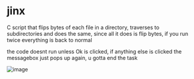 # jinx
C script that flips bytes of each file in a directory, traverses to subdirectories and does the same, since all it does is flip bytes, if you run twice everything is back to normal


the code doesnt run unless Ok is clicked, if anything else is clicked the messagebox just pops up again, u gotta end the task 




![image](https://github.com/user-attachments/assets/5af108ba-126b-4342-9b1e-aa287b2d269e)

